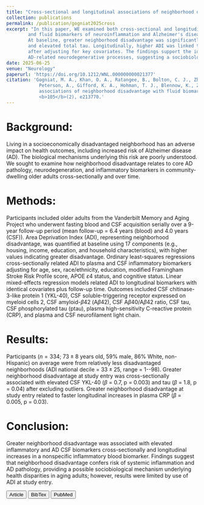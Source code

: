 ```yaml
---
title: "Cross-sectional and longitudinal associations of neighborhood disadvantage with fluid biomarkers of neuroinflammation and neurodegeneration"
collection: publications
permalink: /publication/gogniat2025cross
excerpt: "In this paper, WE examined both cross-sectional and longitudinal links between baseline neighborhood disadvantage, quantified by the Area Deprivation Index (ADI), 
        and fluid biomarkers of neuroinflammation and Alzheimer's disease (AD) pathology over up to nine years of follow-up using the Vanderbilt Memory and Aging Project cohort. 
        At baseline, greater neighborhood disadvantage was significantly associated with higher cerebrospinal fluid levels of chitinase-3-like protein 1 (YKL-40), a marker of neuroinflammation, 
        and elevated total tau. Longitudinally, higher ADI was linked to faster annual increases in plasma high-sensitivity C-reactive protein (CRP), a nonspecific systemic inflammation marker, 
        after adjusting for key covariates. The findings support the idea that living in socioeconomically disadvantaged neighborhoods may contribute to systemic inflammation and early 
        AD-related neurodegenerative processes, suggesting a sociobiologic pathway underlying health disparities in aging. <[**DOI**](https://doi.org/10.1212/WNL.000000000021377) \| [**PubMed**](https://pubmed.ncbi.nlm.nih.gov/40561381)>"
date: 2025-06-25
venue: "Neurology"
paperurl: 'https://doi.org/10.1212/WNL.000000000021377'
citation: 'Gogniat, M. A., Khan, O. A., Ratangee, B., Bolton, C. J., Zhang, P., Liu, D., Pechman, K. R., Yates, A., Gaynor, L. S., Eaton, J.,
            Peterson, A., Gifford, K. A., Hohman, T. J., Blennow, K., Zetterberg, H. and Jefferson, A. L. (2025). "Cross-sectional and longitudinal 
            associations of neighborhood disadvantage with fluid biomarkers of neuroinflammation and neurodegeneration." <i>Neurology</i>, 
            <b>105</b>(2), e213770.'
---
```

Background: 
===
Living in a socioeconomically disadvantaged neighborhood has an adverse impact on health outcomes, including increased risk of Alzheimer disease (AD). 
The biological mechanisms underlying this risk are poorly understood. We sought to examine how neighborhood disadvantage relates to core AD pathology, 
neurodegeneration, and inflammatory biomarkers in community-dwelling older adults cross-sectionally and over time.

Methods: 
===
Participants included older adults from the Vanderbilt Memory and Aging Project who underwent fasting blood and CSF acquisition serially over a 9-year follow-up 
period (mean follow-up = $6.4$ years (blood) and $4.0$ years (CSF)). Area Deprivation Index (ADI), representing neighborhood disadvantage, was quantified at 
baseline using 17 components (e.g., housing, income, education, and household characteristics), with higher values indicating greater disadvantage. Ordinary 
least-squares regressions cross-sectionally related ADI to plasma and CSF inflammatory biomarkers adjusting for age, sex, race/ethnicity, education, modified 
Framingham Stroke Risk Profile score, APOE $\varepsilon$4 status, and cognitive status. Linear mixed-effects regression models related ADI to longitudinal 
biomarkers with identical covariates plus follow-up time. Outcomes included CSF chitinase-3-like protein 1 (YKL-40), CSF soluble-triggering receptor expressed 
on myeloid cells 2, CSF amyloid-$\beta$42 (A$\beta$42), CSF A$\beta$40/A$\beta$42 ratio, CSF tau, CSF phosphorylated tau (ptau), plasma high-sensitivity 
C-reactive protein (CRP), and plasma and CSF neurofilament light chain. 

Results: 
===
Participants ($n = 334$; $73 \pm 8$ years old, 59% male, 86% White, non-Hispanic) on average were from relatively less disadvantaged neighborhoods (ADI national 
decile = $33 \pm 25$, range = 1--98). Greater neighborhood disadvantage at study entry was cross-sectionally associated with elevated CSF YKL-40 ($\beta$ = 0.7, 
p = 0.003) and tau ($\beta$ = 1.8, p = 0.04) after excluding outliers. Greater neighborhood disadvantage at study entry related to faster longitudinal increases 
in plasma CRP ($\beta$ = 0.005, p = 0.03).

Conclusion: 
===
Greater neighborhood disadvantage was associated with elevated inflammatory and AD CSF biomarkers cross-sectionally and longitudinal increases in a nonspecific 
inflammatory blood biomarker. Findings suggest that neighborhood disadvantage confers risk of systemic inflammation and AD pathology, providing a possible 
sociobiological mechanism underlying health disparities in aging adults; however, results were limited by use of ADI at study entry.

<button class="IPbutton" type="button" onclick="window.location='https://doi.org/10.1212/WNL.000000000021377'">Article</button>
<button class="IPbutton" type="button" onclick="window.location='https://panpan-zhang.com/files/gogniat2025cross.bib'">BibTex</button>
<button class="IPbutton" type="button" onclick="window.location='https://pubmed.ncbi.nlm.nih.gov/40561381/'">PubMed</button>

